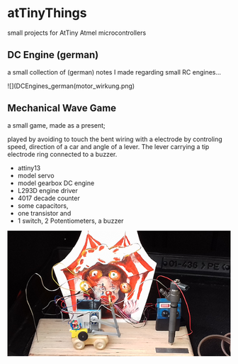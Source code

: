 # atTinyThings
small projects for AtTiny Atmel microcontrollers

## DC Engine (german)

a small collection of (german) notes I made regarding small RC engines...

![](DCEngines_german(motor_wirkung.png)

## Mechanical Wave Game

a small game, made as a present;

played by avoiding to touch the bent wiring with a electrode by controling speed, direction of a car and angle of a lever.
The lever carrying a tip electrode ring connected to a buzzer.

+ attiny13
+ model servo
+ model gearbox DC engine
+ L293D engine driver
+ 4017 decade counter
+ some capacitors, 
+ one transistor and 
+ 1 switch, 2 Potentiometers, a buzzer

![](mechanicalWave/product.png)

